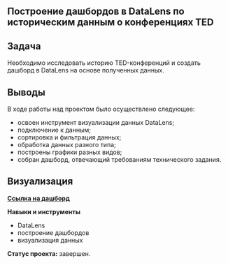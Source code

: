## Построение дашбордов в DataLens по историческим данным о конференциях TED

## Задача

Необходимо исследовать историю TED-конференций и создать дашборд в DataLens на основе полученных данных.

## Выводы

В ходе работы над проектом было осуществлено следующее:

- освоен инструмент визуализации данных DataLens;
- подключение к данным;
- сортировка и фильтрация данных;
- обработка данных разного типа;
- построены графики разных видов;
- собран дашборд, отвечающий требованиям технического задания.
## Визуализация

**[Ссылка на дашборд](https://datalens.yandex.cloud/kfwkexq064mo8-nedvizhimost-sibiri)**

**Навыки и инструменты**

- DataLens
- построение дашбордов
- визуализация данных

**Статус проекта:** завершен.
